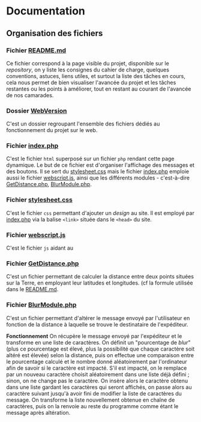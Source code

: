 # Documentation

## Organisation des fichiers

### Fichier [README.md](/README.md)
Ce fichier correspond à la page visible du projet, disponible sur le *repository*, on y liste les consignes du cahier de charge, quelques conventions, astuces, liens utiles, et surtout la liste des tâches en cours, cela nous permet de bien visualiser l'avancée du projet et les tâches restantes ou les points à améliorer, tout en restant au courant de l'avancée de nos camarades.

### Dossier [WebVersion](/WebVersion)
C'est un dossier regroupant l'ensemble des fichiers dédiés au fonctionnement du projet sur le web.

### Fichier [index.php](/WebVersion/index.php)
C'est le fichier `html` superposé sur un fichier `php` rendant cette page dynamique. Le but de ce fichier est d'organiser l'affichage des messages et des boutons. Il se sert du [stylesheet.css](/WebVersion/stylesheet.css) mais le fichier [index.php](/WebVersion/index.php) emploie aussi le fichier [webscript.js](/WebVersion.js), ainsi que les différents modules - c'est-à-dire [GetDistance.php](/WebVersion/GetDistance.php), [BlurModule.php](/WebVersion/BlurModule.php).

### Fichier [stylesheet.css](/WebVersion/stylesheet.css)
C'est le fichier `css` permettant d'ajouter un *design* au site. Il est employé par [index.php](/WebVersion/index.php) via la balise `<link>` située dans le `<head>` du site.

### Fichier [webscript.js](/WebVersion.js)
C'est le fichier `js` aidant au 

### Fichier [GetDistance.php](/WebVersion/GetDistance.php)
C'est un fichier permettant de calculer la distance entre deux points situées sur la Terre, en employant leur latitudes et longitudes. (cf la formule utilisée dans le [README.md](/README.md).

### Fichier [BlurModule.php](/WebVersion/BlurModule.php)
C'est un fichier permettant d'altérer le message envoyé par l'utilisateur en fonction de la distance à laquelle se trouve le destinataire de l'expéditeur.

**Fonctionnement**
On récupère le message envoyé par l'expéditeur et le transforme en une liste de caractères. On définit un "pourcentage de *blur*" (plus ce pourcentage est élevé, plus la possibilité que chaque caractère soit altéré est élevée) selon la distance, puis on effectue une comparaison entre le pourcentage calculé et le nombre donné aléatoirement par l'ordinateur afin de savoir si le caractère est impacté. S'il est impacté, on le remplace par un nouveau caractère choisit aléatoirement  dans une liste déjà défini ; sinon, on ne change pas le caractère. On insère alors le caractère obtenu dans une liste gardant les caractères qui seront affichés, on passe alors au caractère suivant jusqu'à avoir fini de modifier la liste de caractères du message. On transforme la liste nouvellement obtenue en chaîne de caractères, puis on la renvoie au reste du programme comme étant le message après altération.



